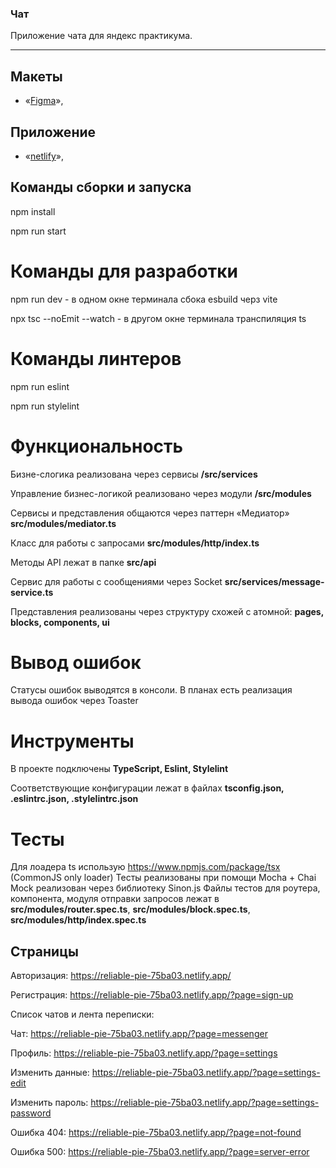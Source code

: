 ### Чат

Приложение чата для яндекс практикума.

---

## Макеты

- «[Figma](https://www.figma.com/file/wc2c70MVLh6rx6iYO3PbTt/YChat?type=design&node-id=1%3A612&mode=design&t=IEfGgj09X6WliTF1-1)»,

## Приложение

- «[netlify](https://reliable-pie-75ba03.netlify.app/)»,

## Команды сборки и запуска

npm install

npm run start

# Команды для разработки

npm run dev - в одном окне терминала сбока esbuild черз vite

npx tsc --noEmit --watch - в другом окне терминала транспиляция ts

# Команды линтеров

npm run eslint

npm run stylelint

# Функциональность

Бизне-слогика реализована через сервисы **/src/services**

Управление бизнес-логикой реализовано через модули **/src/modules**

Сервисы и представления общаются через паттерн «Медиатор» **src/modules/mediator.ts**

Класс для работы с запросами **src/modules/http/index.ts**

Методы API лежат в папке **src/api**

Сервис для работы с сообщениями через Socket **src/services/message-service.ts**

Представления реализованы через структуру схожей c атомной: **pages, blocks, components, ui**

# Вывод ошибок

Статусы ошибок выводятся в консоли. В планах есть реализация вывода ошибок через Toaster

# Инструменты

В проекте подключены **TypeScript, Eslint, Stylelint**

Соответствующие конфигурации лежат в файлах **tsconfig.json, .eslintrc.json, .stylelintrc.json**

# Тесты

Для лоадера ts использую https://www.npmjs.com/package/tsx (CommonJS only loader)
Тесты реализованы при помощи Mocha + Chai
Mock реализован через библиотеку Sinon.js
Файлы тестов для роутера, компонента, модуля отправки запросов лежат в **src/modules/router.spec.ts**, **src/modules/block.spec.ts**, **src/modules/http/index.spec.ts**

## Страницы

Авторизация: https://reliable-pie-75ba03.netlify.app/

Регистрация: https://reliable-pie-75ba03.netlify.app/?page=sign-up

Список чатов и лента переписки:

Чат: https://reliable-pie-75ba03.netlify.app/?page=messenger

Профиль: https://reliable-pie-75ba03.netlify.app/?page=settings

Изменить данные: https://reliable-pie-75ba03.netlify.app/?page=settings-edit

Изменить пароль: https://reliable-pie-75ba03.netlify.app/?page=settings-password

Ошибка 404: https://reliable-pie-75ba03.netlify.app/?page=not-found

Ошибка 500: https://reliable-pie-75ba03.netlify.app/?page=server-error
